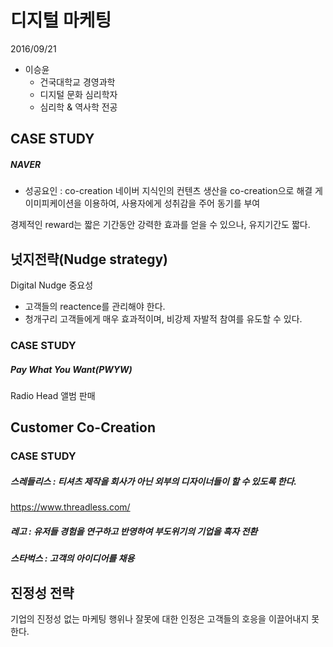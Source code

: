 # 디지털 마케팅 
2016/09/21 
- 이승윤
  - 건국대학교 경영과학
  - 디지털 문화 심리학자
  - 심리학 & 역사학 전공

## CASE STUDY
##### NAVER
- 성공요인 : co-creation
네이버 지식인의 컨텐츠 생산을 co-creation으로 해결
게이미피케이션을 이용하여, 사용자에게 성취감을 주어 동기를 부여

경제적인 reward는 짧은 기간동안 강력한 효과를 얻을 수 있으나, 유지기간도 짧다.


## 넛지전략(Nudge strategy)

Digital Nudge 중요성
- 고객들의 reactence를 관리해야 한다.
- 청개구리 고객들에게 매우 효과적이며, 비강제 자발적 참여를 유도할 수 있다.

### CASE STUDY
##### Pay What You Want(PWYW)
Radio Head 앨범 판매

## Customer Co-Creation
### CASE STUDY 
##### 스레들리스 : 티셔츠 제작을 회사가 아닌 외부의 디자이너들이 할 수 있도록 한다. 
https://www.threadless.com/
##### 레고 : 유저들 경험을 연구하고 반영하여 부도위기의 기업을 흑자 전환
##### 스타벅스 : 고객의 아이디어를 채용

## 진정성 전략
기업의 진정성 없는 마케팅 행위나 잘못에 대한 인정은 고객들의 호응을 이끌어내지 못한다.
